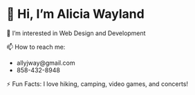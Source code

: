  <h1>👋 Hi, I’m Alicia Wayland</h1>
<p> 👀 I’m interested in Web Design and Development</p>
<p>📫 How to reach me:</p>
<ul>
<li>allyjway@gmail.com</li>
<li>858-432-8948</li></ul>
<p>⚡ Fun Facts: I love hiking, camping, video games, and concerts!</p>

<!---
allyjway/allyjway is a ✨ special ✨ repository because its `README.md` (this file) appears on your GitHub profile.
You can click the Preview link to take a look at your changes.
--->
